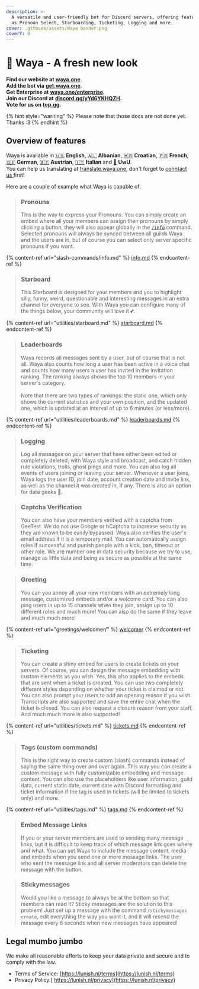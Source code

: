 ```yaml
---
description: >-
  A versatile and user-friendly bot for Discord servers, offering features such
  as Pronoun Select, Starboarding, Ticketing, Logging and more.
cover: .gitbook/assets/Waya banner.png
coverY: 0
---
```


# 🍇 Waya - A fresh new look

**Find our website at** [**waya.one**](https://waya.one)**.**\
**Add the bot via** [**get.waya.one**](https://get.waya.one)**.**\
**Get Enterprise at** [**waya.one/enterprise**](https://waya.one/enterprise)**.**\
**Join our Discord at** [**discord.gg/yYd6YKHQZH**](https://lunish.nl/support)**.**\
**Vote for us on** [**top.gg**](https://lunish.nl/vote)**.**

{% hint style="warning" %}
Please note that those docs are not done yet. Thanks :3
{% endhint %}

## Overview of features

Waya is available in [🇺🇸](https://emojipedia.org/flag-united-states/) **English**, [🇦🇱](https://emojipedia.org/flag-albania/) **Albanian**, [🇭🇷](https://emojipedia.org/flag-croatia/) **Croatian**, [🇫🇷](https://emojipedia.org/flag-france/) **French**, [🇩🇪](https://emojipedia.org/flag-germany/) **German**, [🇦🇹](https://emojipedia.org/flag-austria/) **Austrian**, [🇮🇹](https://emojipedia.org/flag-italy/) **Italian** and [🍧](https://emojipedia.org/shaved-ice/) **UwU**.\
You can help us translating at [translate.waya.one](https://translate.waya.one), don't forget to [conntact us ](https://lunish.nl/support)first!

Here are a couple of example what Waya is capable of:

> ### Pronouns
>
> This is the way to express your Pronouns. You can simply create an embed where all your members can assign their pronouns by simply clicking a button, they will also appear globally in the [`/info`](slash-commands/info.md) command. Selected pronouns will always be synced between all guilds Waya and the users are in, but of course you can select only server specific pronouns if you want.

{% content-ref url="slash-commands/info.md" %}
[info.md](slash-commands/info.md)
{% endcontent-ref %}

> ### Starboard
>
> This Starboard is designed for your members and you to highlight silly, funny, weird, questionable and interesting messages in an extra channel for everyone to see. With Waya you can configure many of the things below, your community will love it 💕.

{% content-ref url="utilities/starboard.md" %}
[starboard.md](utilities/starboard.md)
{% endcontent-ref %}

> ### Leaderboards
>
> Waya records all messages sent by a user, but of course that is not all. Waya also counts how long a user has been active in a voice chat and counts how many users a user has invited in the invitation ranking. The ranking always shows the top 10 members in your server's category.\
> \
> Note that there are two types of rankings: the static one, which only shows the current statistics and your own position, and the updated one, which is updated at an interval of up to 6 minutes (or less/more).

{% content-ref url="utilities/leaderboards.md" %}
[leaderboards.md](utilities/leaderboards.md)
{% endcontent-ref %}

> ### Logging
>
> Log all messages on your server that have either been edited or completely deleted, with Waya style and broadcast, and catch hidden rule violations, trolls, ghost pings and more. You can also log all events of users joining or leaving your server. Whenever a user joins, Waya logs the user ID, join date, account creation date and invite link, as well as the channel it was created in, if any. There is also an option for data geeks 👀.

> ### Captcha Verification
>
> You can also have your members verified with a captcha from GeeTest. We do not use Google or hCaptcha to increase security as they are known to be easily bypassed. Waya also verifies the user's email address if it is a temporary mail. You can automatically assign roles if successful and punish people with a kick, ban, timeout or other role. We are number one in data security because we try to use, manage as little data and being as secure as possible at the same time.

> ### Greeting
>
> You can you annoy all your new members with an extremely long message, customized embeds and/or a welcome card. You can also ping users in up to 15 channels when they join, assign up to 10 different roles and much more! You can also do the same if they leave and much much more!

{% content-ref url="greetings/welcomer/" %}
[welcomer](greetings/welcomer/)
{% endcontent-ref %}

> ### Ticketing
>
> You can create a shiny embed for users to create tickets on your servers. Of course, you can design the message embedding with custom elements as you wish. Yes, this also applies to the embeds that are sent when a ticket is created. You can use two completely different styles depending on whether your ticket is claimed or not. You can also prompt your users to add an opening reason if you wish. Transcripts are also supported and save the entire chat when the ticket is closed. You can also request a closure reason from your staff. And much much more is also supported!

{% content-ref url="utilities/tickets.md" %}
[tickets.md](utilities/tickets.md)
{% endcontent-ref %}

> ### Tags (custom commands)
>
> This is the right way to create custom (slash) commands instead of saying the same thing over and over again. This way you can create a custom message with fully customizable embedding and message content. You can also use the placeholders like user information, guild data, current static date, current date with Discord formatting and ticket information if the tag is used in tickets (will be limited to tickets only) and more.

{% content-ref url="utilities/tags.md" %}
[tags.md](utilities/tags.md)
{% endcontent-ref %}

> ### Embed Message Links
>
> If you or your server members are used to sending many message links, but it is difficult to keep track of which message link goes where and what. You can set Waya to include the message content, media and embeds when you send one or more message links. The user who sent the message link and all server moderators can delete the message with the button.

> ### Stickymessages
>
> Would you like a message to always be at the bottom so that members can read it? Sticky messages are the solution to this problem! Just set up a message with the command `/stickymessages create`, edit everything the way you want it, and it will resend the message every 6 seconds when new messages have appeared!

## Legal mumbo jumbo

We make all reasonable efforts to keep your data private and secure and to comply with the law.

* Terms of Service: [https://lunish.nl/terms](https://lunish.nl/terms)
* Privacy Policy:[ https://lunish.nl/privacy](https://lunish.nl/privacy)
